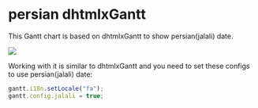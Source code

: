 # persian dhtmlxGantt #

This Gantt chart is based on dhtmlxGantt to show persian(jalali) date.

<img src="https://i.postimg.cc/yNNZW6Tr/persian-Gantt.png">

Working with it is similar to dhtmlxGantt and you need to set these configs to use persian(jalali) date:

~~~js
gantt.i18n.setLocale("fa");
gantt.config.jalali = true;
~~~